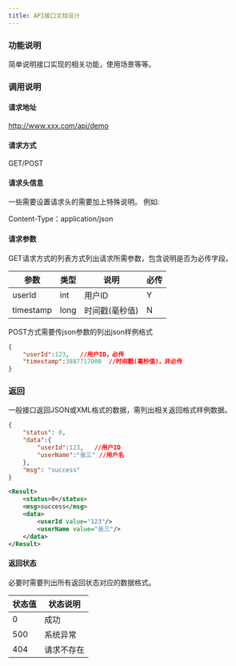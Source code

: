 ```yaml
---
title: API接口文档设计
---
```


### 功能说明

简单说明接口实现的相关功能，使用场景等等。

### 调用说明

#### 请求地址

>
http://www.xxx.com/api/demo

#### 请求方式

>
GET/POST

#### 请求头信息

一些需要设置请求头的需要加上特殊说明。
例如:
>
Content-Type：application/json

#### 请求参数

GET请求方式的列表方式列出请求所需参数，包含说明是否为必传字段。
>
|参数|类型|说明|必传|
|---|---|---|---|
|userId|int|用户ID|Y|
|timestamp|long|时间戳(毫秒值)|N|

POST方式需要传json参数的列出json样例格式
>
```json
{
	"userId":123,	//用户ID，必传
	"timestamp":3887717000	//时间戳(毫秒值)，非必传
}
```

### 返回

一般接口返回JSON或XML格式的数据，需列出相关返回格式样例数据。
>
```json
{
	"status": 0,
	"data":{
		"userId":123,	//用户ID
		"userName":"张三"	//用户名
	},
	"msg": "success"
}
```

>
```xml
<Result>
	<status>0</status>
	<msg>success</msg>
	<data>
		<userId value="123"/>
		<userName value="张三"/>
	</data>
</Result>
```
#### 返回状态

必要时需要列出所有返回状态对应的数据格式。

>
|状态值|状态说明|
|---|---|
|0|成功|
|500|系统异常|
|404|请求不存在|